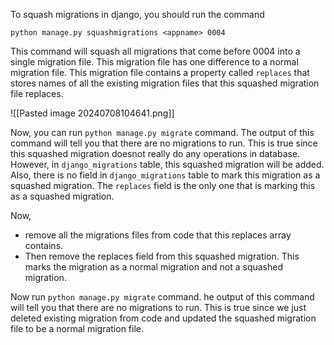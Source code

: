 
To squash migrations in django, you should run the command

`python manage.py squashmigrations <appname> 0004`

This command will squash all migrations that come before 0004 into a single migration file. This migration file has one difference to a normal migration file. This migration file contains a property called `replaces`  that stores names of all the existing migration files that this squashed migration file replaces.

![[Pasted image 20240708104641.png]]

Now, you can run `python manage.py migrate` command. The output of this command will tell you that there are no migrations to run. This is true since this squashed migration doesnot really do any operations in database. However, in `django_migrations` table, this squashed migration will be added. Also, there is no field in `django_migrations` table to mark this migration as a squashed migration. The `replaces` field is the only one that is marking this as a squashed migration.

Now, 
- remove all the migrations files from code that this replaces array contains. 
- Then remove the replaces field from this squashed migration. This marks the migration as a normal migration and not a squashed migration.

Now run `python manage.py migrate` command. he output of this command will tell you that there are no migrations to run. This is true since we just deleted existing migration from code and updated the squashed migration file to be a normal migration file.  